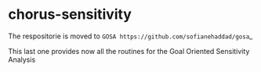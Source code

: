 # chorus-sensitivity

The respositorie is moved to `GOSA https://github.com/sofianehaddad/gosa`_ 

This last one provides now all the routines for the Goal Oriented Sensitivity Analysis
 

